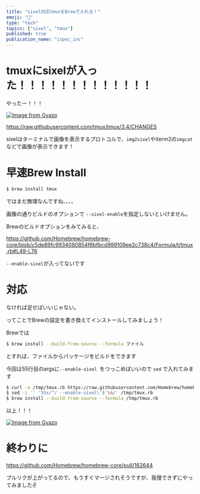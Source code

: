 ```yaml
---
title: "sixel対応tmuxをBrewで入れる！"
emoji: "👶"
type: "tech"
topics: ["sixel", "tmux"]
published: true
publication_name: "ispec_inc"
---
```


# tmuxにsixelが入った！！！！！！！！！！！！！
やったー！！！

[![Image from Gyazo](https://i.gyazo.com/8464a71c0d3f92f18a549465b17b1049.png)](https://gyazo.com/8464a71c0d3f92f18a549465b17b1049)

https://raw.githubusercontent.com/tmux/tmux/3.4/CHANGES

sixelはターミナルで画像を表示するプロトコルで、`img2sixel`やiterm2の`imgcat`などで画像が表示できます！


# 早速Brew Install

```bash
$ brew install tmux
```

ではまだ無理なんですね、、、、

画像の通りビルドのオプションで `--sixel-enable`を指定しないといけません。

Brewのビルドオプションをみてみると、

https://github.com/Homebrew/homebrew-core/blob/c5de89fc9934080854f8bfbcd999109ee2c738c4/Formula/t/tmux.rb#L49-L76

`--enable-sixel`が入ってないです

# 対応

なければ足せばいいじゃない。


ってことでBrewの設定を書き換えてインストールしてみましょう！

Brewでは
```bash
$ brew install --build-from-source --formula ファイル
```
とすれば、ファイルからパッケージをビルドをできます


今回は55行目のargsに`--enable-sixel `をつっこめばいいので `sed` で入れてみます

```bash
$ curl -o /tmp/tmux.rb https://raw.githubusercontent.com/Homebrew/homebrew-core/c5de89fc9934080854f8bfbcd999109ee2c738c4/Formula/t/tmux.rb
$ sed -i '' '55s/^/ --enable-sixel\'$'\n/' /tmp/tmux.rb
$ brew install --build-from-source --formula /tmp/tmux.rb
```

以上！！！

[![Image from Gyazo](https://i.gyazo.com/b6f167c2f4263cd1ff866b682a6df72e.png)](https://gyazo.com/b6f167c2f4263cd1ff866b682a6df72e)

# 終わりに

https://github.com/Homebrew/homebrew-core/pull/162644

プルリクが上がってるので、もうすぐマージされそうですが、我慢できずにやってみました✌️
